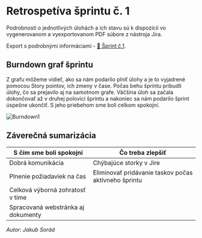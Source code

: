 # Retrospetíva šprintu č. 1

Podrobnosti o jednotlivých úlohách a ich stavu sú k dispozícií vo vygenerovanom a vyexportovanom PDF súbore z nástroja Jira.

Export s podrobnými informáciami - [:closed_book: Šprint č.1](@site/static/pdf/sprintExport1.pdf).

## Burndown graf šprintu

Z grafu môžeme vidieť, ako sa nám podarilo plniť úlohy a je to vyjadrené pomocou Story pointov, ich zmeny v čase. Počas behu šprintu pribudli úlohy, čo sa prejavilo aj na samotnom grafe. Väčšina úloh sa začala dokončovať až v druhej polovici šprintu a nakoniec sa nám podarilo šprint úspešne ukončiť. S jeho priebehom sme boli celkom spokojní.

![Burndown1](@site/static/img/burndown1.png) 

## Záverečná sumarizácia

| **S čím sme boli spokojní** | **Čo treba zlepšiť** |
| --- | ----------- |
| Dobrá komunikácia | Chýbajúce storky v Jire |
| Plnenie požiadaviek na čas | Eliminovať pridávanie taskov počas aktívneho šprintu |
| Celková výborná zohratosť v tíme |  |
| Spracovaná webstránka aj dokumenty | |


*Autor: Jakub Sorád*